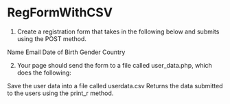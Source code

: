 # RegFormWithCSV

1. Create a registration form that takes in the following below and submits using the POST method.

Name
Email
Date of Birth
Gender
Country

2. Your page should send the form to a file called user_data.php, which does the following:

 Save the user data into a file called userdata.csv
 Returns the data submitted to the users using the print_r method.
